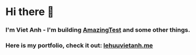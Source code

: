 # Hi there 👋

### I'm Viet Anh - I'm building [AmazingTest](https://amazingtest.com) and some other things.

### Here is my portfolio, check it out: [lehuuvietanh.me](https://lehuuvietanh.me)
